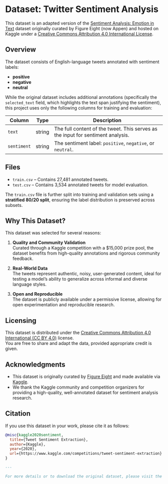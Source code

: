# Dataset: Twitter Sentiment Analysis

This dataset is an adapted version of the [Sentiment Analysis: Emotion in Text](https://www.kaggle.com/competitions/tweet-sentiment-extraction) dataset originally curated by Figure Eight (now Appen) and hosted on Kaggle under a [Creative Commons Attribution 4.0 International License](https://creativecommons.org/licenses/by/4.0/).

## Overview

The dataset consists of English-language tweets annotated with sentiment labels:  
- **positive**  
- **negative**  
- **neutral**

While the original dataset includes additional annotations (specifically the `selected_text` field, which highlights the text span justifying the sentiment), this project uses only the following columns for training and evaluation:

| Column       | Type   | Description                                                                 |
|--------------|--------|-----------------------------------------------------------------------------|
| `text`       | string | The full content of the tweet. This serves as the input for sentiment analysis. |
| `sentiment`  | string | The sentiment label: `positive`, `negative`, or `neutral`.                   |

## Files

- `train.csv` – Contains 27,481 annotated tweets.
- `test.csv` – Contains 3,534 annotated tweets for model evaluation.

The `train.csv` file is further split into training and validation sets using a **stratified 80/20 split**, ensuring the label distribution is preserved across subsets.

## Why This Dataset?

This dataset was selected for several reasons:

1. **Quality and Community Validation**  
   Curated through a Kaggle competition with a \$15,000 prize pool, the dataset benefits from high-quality annotations and rigorous community feedback.

2. **Real-World Data**  
   The tweets represent authentic, noisy, user-generated content, ideal for testing a model’s ability to generalize across informal and diverse language styles.

3. **Open and Reproducible**  
   The dataset is publicly available under a permissive license, allowing for open experimentation and reproducible research.

## Licensing

This dataset is distributed under the [Creative Commons Attribution 4.0 International (CC BY 4.0)](https://creativecommons.org/licenses/by/4.0/) license.  
You are free to share and adapt the data, provided appropriate credit is given.

## Acknowledgments

- This dataset is originally curated by [Figure Eight](https://appen.com/) and made available via [Kaggle](https://www.kaggle.com/competitions/tweet-sentiment-extraction).
- We thank the Kaggle community and competition organizers for providing a high-quality, well-annotated dataset for sentiment analysis research.

## Citation

If you use this dataset in your work, please cite it as follows:

```bibtex
@misc{kaggle2020sentiment,
  title={Tweet Sentiment Extraction},
  author={Kaggle},
  year={2020},
  url={https://www.kaggle.com/competitions/tweet-sentiment-extraction}
}

---

For more details or to download the original dataset, please visit the [Kaggle competition page](https://www.kaggle.com/competitions/tweet-sentiment-extraction).
